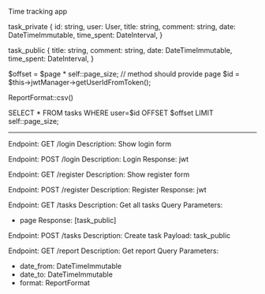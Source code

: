 Time tracking app

task_private {
	id: string,
	user: User,
	title: string,
	comment: string,
	date: DateTimeImmutable,
	time_spent: DateInterval,
}

task_public {
  title: string,
  comment: string,
  date: DateTimeImmutable,
  time_spent: DateInterval,
}

$offset = $page * self::page_size; // method should provide page
$id = $this->jwtManager->getUserIdFromToken();

ReportFormat::csv()

SELECT * FROM tasks
WHERE user=$id 
OFFSET $offset
LIMIT self::page_size;


----

Endpoint: GET /login
Description: Show login form

Endpoint: POST /login
Description: Login
Response: jwt

Endpoint: GET /register
Description: Show register form

Endpoint: POST /register
Description: Register
Response: jwt

Endpoint: GET /tasks
Description: Get all tasks
Query Parameters:
* page
Response: [task_public]

Endpoint: POST /tasks
Description: Create task
Payload: task_public

Endpoint: GET /report
Description: Get report
Query Parameters:
* date_from: DateTimeImmutable
* date_to: DateTimeImmutable
* format: ReportFormat

